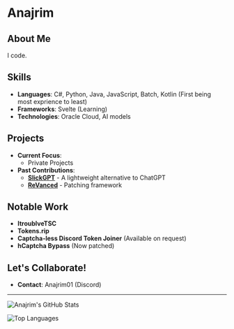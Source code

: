 # Anajrim

## About Me
I code.

## Skills
- **Languages**: C#, Python, Java, JavaScript, Batch, Kotlin (First being most exprience to least)
- **Frameworks**: Svelte (Learning)
- **Technologies**: Oracle Cloud, AI models

## Projects
- **Current Focus**:
  - Private Projects
- **Past Contributions**:
  - **[SlickGPT](https://github.com/ShipBit)** - A lightweight alternative to ChatGPT
  - **[ReVanced](https://github.com/Revanced)** - Patching framework 

## Notable Work
- **ItroublveTSC**
- **Tokens.rip**
- **Captcha-less Discord Token Joiner** (Available on request)
- **hCaptcha Bypass** (Now patched)

## Let's Collaborate!
- **Contact**: Anajrim01 (Discord)

---

![Anajrim's GitHub Stats](https://github-readme-stats.vercel.app/api?username=Anajrim01&show_icons=true&theme=radical)

![Top Languages](https://github-readme-stats.vercel.app/api/top-langs/?username=Anajrim01&layout=compact&theme=radical)
